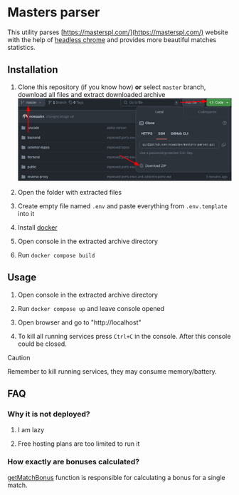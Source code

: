 # Masters parser

This utility parses [https://masterspl.com/](https://masterspl.com/) website
with the help of [headless chrome](https://developer.chrome.com/blog/headless-chrome) and provides more beautiful matches statistics.

## Installation

1. Clone this repository (if you know how) **or** select `master` branch, download all files and extract downloaded archive
   ![masters howto clone](public/masters-howto-clone.png)

2. Open the folder with extracted files

3. Create empty file named `.env` and paste everything from `.env.template` into it

4. Install [docker](https://docs.docker.com/get-docker/)

5. Open console in the extracted archive directory

6. Run `docker compose build`

## Usage

1. Open console in the extracted archive directory

2. Run `docker compose up` and leave console opened

3. Open browser and go to "http://localhost"

4. To kill all running services press `Ctrl+C` in the console. After this console could be closed.

> [!CAUTION]
> Remember to kill running services, they may consume memory/battery.

## FAQ

### Why it is not deployed?

1. I am lazy

2. Free hosting plans are too limited to run it

### How exactly are bonuses calculated?

[getMatchBonus](frontend/src/utils/getMatchBonus.ts) function is responsible for calculating a bonus for a single match.
